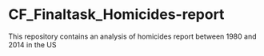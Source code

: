 # CF_Finaltask_Homicides-report
This repository contains an analysis of homicides report between 1980 and 2014 in the US
